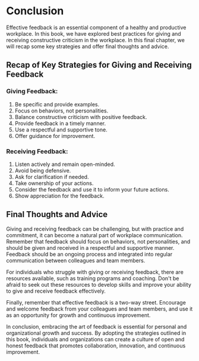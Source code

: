 # Conclusion

Effective feedback is an essential component of a healthy and productive workplace. In this book, we have explored best practices for giving and receiving constructive criticism in the workplace. In this final chapter, we will recap some key strategies and offer final thoughts and advice.

Recap of Key Strategies for Giving and Receiving Feedback
---------------------------------------------------------

### Giving Feedback:

1. Be specific and provide examples.
2. Focus on behaviors, not personalities.
3. Balance constructive criticism with positive feedback.
4. Provide feedback in a timely manner.
5. Use a respectful and supportive tone.
6. Offer guidance for improvement.

### Receiving Feedback:

1. Listen actively and remain open-minded.
2. Avoid being defensive.
3. Ask for clarification if needed.
4. Take ownership of your actions.
5. Consider the feedback and use it to inform your future actions.
6. Show appreciation for the feedback.

Final Thoughts and Advice
-------------------------

Giving and receiving feedback can be challenging, but with practice and commitment, it can become a natural part of workplace communication. Remember that feedback should focus on behaviors, not personalities, and should be given and received in a respectful and supportive manner. Feedback should be an ongoing process and integrated into regular communication between colleagues and team members.

For individuals who struggle with giving or receiving feedback, there are resources available, such as training programs and coaching. Don't be afraid to seek out these resources to develop skills and improve your ability to give and receive feedback effectively.

Finally, remember that effective feedback is a two-way street. Encourage and welcome feedback from your colleagues and team members, and use it as an opportunity for growth and continuous improvement.

In conclusion, embracing the art of feedback is essential for personal and organizational growth and success. By adopting the strategies outlined in this book, individuals and organizations can create a culture of open and honest feedback that promotes collaboration, innovation, and continuous improvement.